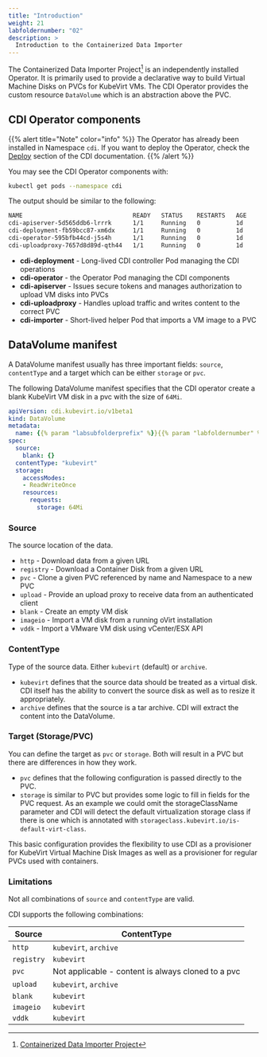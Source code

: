 ```yaml
---
title: "Introduction"
weight: 21
labfoldernumber: "02"
description: >
  Introduction to the Containerized Data Importer
---
```


The Containerized Data Importer Project[^1] is an independently installed Operator. It is primarily used to provide a declarative way
to build Virtual Machine Disks on PVCs for KubeVirt VMs. The CDI Operator provides the custom resource `DataVolume`
which is an abstraction above the PVC.


## CDI Operator components

{{% alert title="Note" color="info" %}}
The Operator has already been installed in Namespace `cdi`. If you want to deploy the Operator, check the
[Deploy](https://github.com/kubevirt/containerized-data-importer?tab=readme-ov-file#deploy-it) section of the CDI documentation.
{{% /alert %}}

You may see the CDI Operator components with:

```bash
kubectl get pods --namespace cdi
```

The output should be similar to the following:

```bash
NAME                               READY   STATUS    RESTARTS   AGE
cdi-apiserver-5d565ddb6-lrrrk      1/1     Running   0          1d
cdi-deployment-fb59bcc87-xm6dx     1/1     Running   0          1d
cdi-operator-595bfb44cd-j5s4h      1/1     Running   0          1d
cdi-uploadproxy-7657d8d89d-qth44   1/1     Running   0          1d
```

* **cdi-deployment** - Long-lived CDI controller Pod managing the CDI operations
* **cdi-operator** - the Operator Pod managing the CDI components
* **cdi-apiserver** - Issues secure tokens and manages authorization to upload VM disks into PVCs
* **cdi-uploadproxy** - Handles upload traffic and writes content to the correct PVC
* **cdi-importer** - Short-lived helper Pod that imports a VM image to a PVC


## DataVolume manifest

A DataVolume manifest usually has three important fields: `source`, `contentType` and a target which can be either `storage` or `pvc`.

The following DataVolume manifest specifies that the CDI operator create a blank KubeVirt VM disk in a pvc with the size of `64Mi`.

```yaml
apiVersion: cdi.kubevirt.io/v1beta1
kind: DataVolume
metadata:
  name: {{% param "labsubfolderprefix" %}}{{% param "labfoldernumber" %}}-blankdv
spec:
  source:
    blank: {}
  contentType: "kubevirt"
  storage:
    accessModes:
    - ReadWriteOnce
    resources:
      requests:
        storage: 64Mi
```


### Source

The source location of the data.

* `http` - Download data from a given URL
* `registry` - Download a Container Disk from a given URL
* `pvc` - Clone a given PVC referenced by name and Namespace to a new PVC
* `upload` - Provide an upload proxy to receive data from an authenticated client
* `blank` - Create an empty VM disk
* `imageio` - Import a VM disk from a running oVirt installation
* `vddk` - Import a VMware VM disk using vCenter/ESX API


### ContentType

Type of the source data. Either `kubevirt` (default) or `archive`.

* `kubevirt` defines that the source data should be treated as a virtual disk. CDI itself has the ability to
    convert the source disk as well as to resize it appropriately.
* `archive` defines that the source is a tar archive. CDI will extract the content into the DataVolume.


### Target (Storage/PVC)

You can define the target as `pvc` or `storage`. Both will result in a PVC but there are differences in how they work.

* `pvc` defines that the following configuration is passed directly to the PVC.
* `storage` is similar to PVC but provides some logic to fill in fields for the PVC request. As an example we could omit the storageClassName parameter and CDI will detect the default virtualization storage class if there is one which is annotated with `storageclass.kubevirt.io/is-default-virt-class`.

This basic configuration provides the flexibility to use CDI as a provisioner for KubeVirt Virtual Machine Disk Images
as well as a provisioner for regular PVCs used with containers.


### Limitations

Not all combinations of `source` and `contentType` are valid.

CDI supports the following combinations:

| Source     | ContentType                                        |
|------------|----------------------------------------------------|
| `http`     | `kubevirt`, `archive`                              |
| `registry` | `kubevirt`                                         |
| `pvc`      | Not applicable - content is always cloned to a pvc |
| `upload`   | `kubevirt`, `archive`                              |
| `blank`    | `kubevirt`                                         |
| `imageio`  | `kubevirt`                                         |
| `vddk`     | `kubevirt`                                         |


[^1]: [Containerized Data Importer Project](https://github.com/kubevirt/containerized-data-importer)

